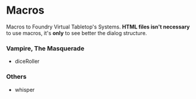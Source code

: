 # Macros
Macros to Foundry Virtual Tabletop's Systems.
**HTML files isn't necessary** to use macros, it's **only** to see better the dialog structure.

### Vampire, The Masquerade
* diceRoller

### Others
* whisper
